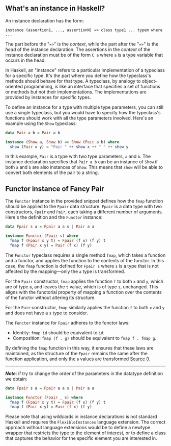 ## What's an instance in Haskell?

An instance declaration has the form:
```
instance (assertion1, ..., assertionN) => class type1 ... typem where ...
```
The part before the "`=>`" is the _context_, while the part after the "`=>`" is the _head_ of the instance declaration.
The assertions in the *context* of the instance declaration must be of the form `C a` where `a` is a type variable that occurs in the head.

In Haskell, an "instance" refers to a particular implementation of a typeclass for a specific type. It's the part where you define how the typeclass's methods should behave for that type. A typeclass, by analogy to object-oriented programming, is like an interface that specifies a set of functions or methods but not their implementations. The implementations are provided by instances for specific types.

To define an instance for a type with multiple type parameters, you can still use a single typeclass, but you would have to specify how the typeclass's functions should work with all the type parameters involved. Here's an example using the `Show` typeclass:

```haskell
data Pair a b = Pair a b

instance (Show a, Show b) => Show (Pair a b) where
  show (Pair x y) = "Pair " ++ show x ++ " " ++ show y
```

In this example, `Pair` is a type with two type parameters, `a` and `b`. The instance declaration specifies that `Pair a b` can be an instance of `Show` if both `a` and `b` are also instances of `Show`. This means that `show` will be able to convert both elements of the pair to a string.

## Functor instance of Fancy Pair

The `Functor` instance in the provided snippet defines how the `fmap` function should be applied to the `Fpair` data structure. `Fpair` is a data type with two constructors, `Fpair` and `Pair`, each taking a different number of arguments. Here's the definition and the `Functor` instance:

```haskell
data Fpair s a = Fpair a a s | Pair a a

instance Functor (Fpair s) where
  fmap f (Fpair x y t) = Fpair (f x) (f y) t
  fmap f (Pair x y) = Pair (f x) (f y)
```

The `Functor` typeclass requires a single method `fmap`, which takes a function and a functor, and applies the function to the contents of the functor. In this case, the `fmap` function is defined for `Fpair s` where `s` is a type that is not affected by the mapping—only the `a` type is transformed.

For the `Fpair` constructor, `fmap` applies the function `f` to both `x` and `y`, which are of type `a`, and leaves the `t` value, which is of type `s`, unchanged. This aligns with the functorial property of mapping a function over the contents of the functor without altering its structure.

For the `Pair` constructor, `fmap` similarly applies the function `f` to both `x` and `y` and does not have a `s` type to consider.

The `Functor` instance for `Fpair` adheres to the functor laws:
- Identity: `fmap id` should be equivalent to `id`.
- Composition: `fmap (f . g)` should be equivalent to `fmap f . fmap g`.

By defining the `fmap` function in this way, it ensures that these laws are maintained, as the structure of the `Fpair` remains the same after the function application, and only the `a` values are transformed [Source 0](https://wiki.haskell.org/Functor).

---

***Note***: if try to change the order of the parameters in the datatype definition we obtain:
```haskell
data Fpair s a = Fpair a a s | Pair a a

instance Functor (Fpair _ s) where
  fmap f (Fpair x y t) = Fpair (f x) (f y) t
  fmap f (Pair x y) = Pair (f x) (f y)
```
Please note that using wildcards in instance declarations is not standard Haskell and requires the `FlexibleInstances` language extension. The correct approach without language extensions would be to define a newtype wrapper that restricts the type to the element of interest, or to define a class that captures the behavior for the specific element you are interested in.